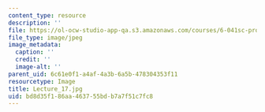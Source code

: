 ```yaml
---
content_type: resource
description: ''
file: https://ol-ocw-studio-app-qa.s3.amazonaws.com/courses/6-041sc-probabilistic-systems-analysis-and-applied-probability-fall-2013/bd8d35f186aa463755bdb7a7f51c7fc8_Lecture_17.jpg
file_type: image/jpeg
image_metadata:
  caption: ''
  credit: ''
  image-alt: ''
parent_uid: 6c61e0f1-a4af-4a3b-6a5b-478304353f11
resourcetype: Image
title: Lecture_17.jpg
uid: bd8d35f1-86aa-4637-55bd-b7a7f51c7fc8
---
```

